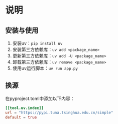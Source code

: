 # 说明

## 安装与使用

1. 安装uv：`pip install uv`
2. 安装第三方依赖库：`uv add <package_name>`
3. 更新第三方依赖库：`uv add -U <package_name>`
4. 卸载第三方依赖库：`uv remove <package_name>`
5. 使用uv运行脚本：`uv run app.py`

## 换源
在pyproject.toml中添加以下内容：
```toml
[[tool.uv.index]]
url = "https://pypi.tuna.tsinghua.edu.cn/simple"
default = true
```
